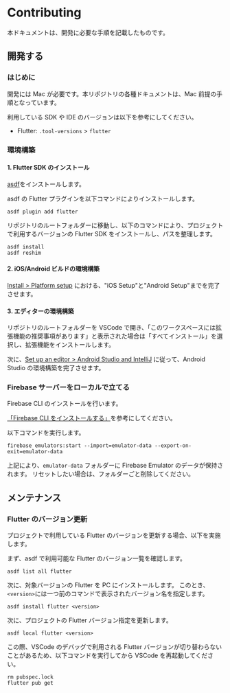 # Contributing

本ドキュメントは、開発に必要な手順を記載したものです。

## 開発する

### はじめに

開発には Mac が必要です。本リポジトリの各種ドキュメントは、Mac 前提の手順となっています。

利用している SDK や IDE のバージョンは以下を参考にしてください。

- Flutter: `.tool-versions` > `flutter`

### 環境構築

#### 1. Flutter SDK のインストール

[asdf](https://asdf-vm.com/guide/getting-started.html#_1-install-dependencies)をインストールします。

asdf の Flutter プラグインを以下コマンドによりインストールします。

```
asdf plugin add flutter
```

リポジトリのルートフォルダーに移動し、以下のコマンドにより、プロジェクトで利用するバージョンの Flutter SDK をインストールし、パスを整理します。

```shell
asdf install
asdf reshim
```

#### 2. iOS/Android ビルドの環境構築

[Install > Platform setup](https://flutter.dev/docs/get-started/install/macos#platform-setup) における、"iOS Setup"と"Android Setup"までを完了させます。

#### 3. エディターの環境構築

リポジトリのルートフォルダーを VSCode で開き、「このワークスペースには拡張機能の推奨事項があります」と表示された場合は「すべてインストール」を選択し、拡張機能をインストールします。

次に、[Set up an editor > Android Studio and IntelliJ](https://flutter.dev/docs/get-started/editor?tab=androidstudio) に従って、Android Studio の環境構築を完了させます。

### Firebase サーバーをローカルで立てる

Firebase CLI のインストールを行います。

[「Firebase CLI をインストールする」](https://firebase.google.com/docs/cli#install_the_firebase_cli)を参考にしてください。

以下コマンドを実行します。

```shell
firebase emulators:start --import=emulator-data --export-on-exit=emulator-data
```

上記により、`emulator-data` フォルダーに Firebase Emulator のデータが保持されます。
リセットしたい場合は、フォルダーごと削除してください。

## メンテナンス

### Flutter のバージョン更新

プロジェクトで利用している Flutter のバージョンを更新する場合、以下を実施します。

まず、asdf で利用可能な Flutter のバージョン一覧を確認します。

```shell
asdf list all flutter
```

次に、対象バージョンの Flutter を PC にインストールします。
このとき、`<version>`には一つ前のコマンドで表示されたバージョン名を指定します。

```shell
asdf install flutter <version>
```

次に、プロジェクトの Flutter バージョン指定を更新します。

```shell
asdf local flutter <version>
```

この際、VSCode のデバッグで利用される Flutter バージョンが切り替わらないことがあるため、以下コマンドを実行してから VSCode を再起動してください。

```shell
rm pubspec.lock
flutter pub get
```
